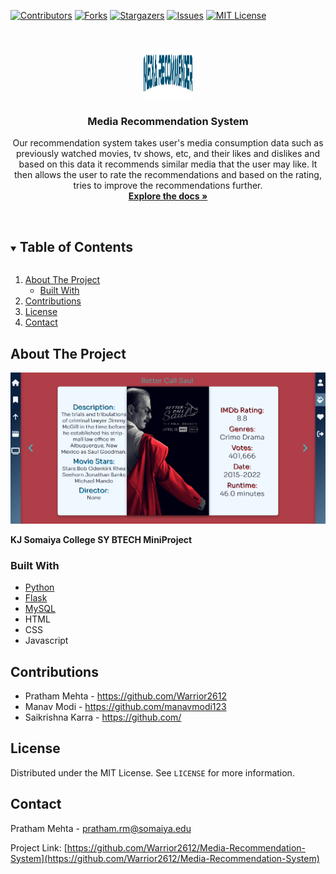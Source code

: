 <!-- PROJECT SHIELDS -->
[![Contributors][contributors-shield]][contributors-url]
[![Forks][forks-shield]][forks-url]
[![Stargazers][stars-shield]][stars-url]
[![Issues][issues-shield]][issues-url]
[![MIT License][license-shield]][license-url]

<!-- PROJECT LOGO -->
<br />
<p align="center">
  <a href="https://github.com/Warrior2612/Media-Recommendation-System">
    <img src="images/logo.png" alt="Logo" width="80" height="80">
  </a>

  <h3 align="center">Media Recommendation System</h3>

  <p align="center">
    Our recommendation system takes user's media consumption data such as previously watched
movies, tv shows, etc, and their likes and dislikes and based on this data it recommends similar
media that the user may like. It then allows the user to rate the recommendations and
based on the rating, tries to improve the recommendations further.
    <br />
    <a href="https://github.com/Warrior2612/Stock-Market-Data-Visualiser"><strong>Explore the docs »</strong></a>
    <br />
    <br />
  </p>
</p>



<!-- TABLE OF CONTENTS -->
<details open="open">
  <summary><h2 style="display: inline-block">Table of Contents</h2></summary>
  <ol>
    <li>
      <a href="#about-the-project">About The Project</a>
      <ul>
        <li><a href="#built-with">Built With</a></li>
      </ul>
    </li>
    <li><a href="#contributing">Contributions</a></li>
    <li><a href="#license">License</a></li>
    <li><a href="#contact">Contact</a></li>
  </ol>
</details>



<!-- ABOUT THE PROJECT -->
## About The Project

[![Product Name Screen Shot][product-screenshot]](https://example.com)

**KJ Somaiya College SY BTECH MiniProject**

### Built With

* [Python](https://www.python.org/)
* [Flask](https://flask.palletsprojects.com/en/2.0.x/)
* [MySQL](https://www.mysql.com/)
* HTML
* CSS
* Javascript

<!-- CONTRIBUTING -->
## Contributions
- Pratham Mehta - <a>https://github.com/Warrior2612</a>
- Manav Modi - <a>https://github.com/manavmodi123</a>
- Saikrishna Karra - <a>https://github.com/</a>
  
<!-- LICENSE -->
## License

Distributed under the MIT License. See `LICENSE` for more information.

<!-- CONTACT -->
## Contact

Pratham Mehta - pratham.rm@somaiya.edu

Project Link: [https://github.com/Warrior2612/Media-Recommendation-System](https://github.com/Warrior2612/Media-Recommendation-System)




<!-- MARKDOWN LINKS & IMAGES -->
[contributors-shield]: https://img.shields.io/github/contributors/Warrior2612/Stock-Market-Data-Visualiser.svg?style=for-the-badge
[contributors-url]: https://github.com/Warrior2612/Stock-Market-Data-Visualiser/graphs/contributors
[forks-shield]: https://img.shields.io/github/forks/Warrior2612/Stock-Market-Data-Visualiser.svg?style=for-the-badge
[forks-url]: https://github.com/Warrior2612/Stock-Market-Data-Visualiser/network/members
[stars-shield]: https://img.shields.io/github/stars/Warrior2612/Stock-Market-Data-Visualiser.svg?style=for-the-badge
[stars-url]: https://github.com/Warrior2612/Stock-Market-Data-Visualiser/stargazers
[issues-shield]: https://img.shields.io/github/issues/Warrior2612/Stock-Market-Data-Visualiser.svg?style=for-the-badge
[issues-url]: https://github.com/Warrior2612/Stock-Market-Data-Visualiser/issues
[license-shield]: https://img.shields.io/github/license/Warrior2612/Stock-Market-Data-Visualiser?label=license&style=for-the-badge
[license-url]: https://github.com/Warrior2612/Stock-Market-Data-Visualiser/blob/main/LICENSE.txt
[product-screenshot]: images/screenshot.png
